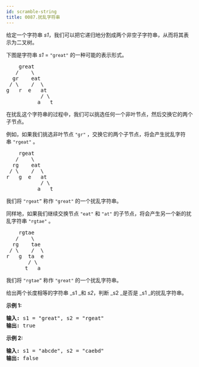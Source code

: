 ```yaml
---
id: scramble-string
title: 0087.扰乱字符串
---
```

给定一个字符串 _s1_，我们可以把它递归地分割成两个非空子字符串，从而将其表示为二叉树。

下图是字符串 _s1_ = <code>&#34;great&#34;</code> 的一种可能的表示形式。


<pre>    great<br/>   /    \<br/>  gr    eat<br/> / \    /  \<br/>g   r  e   at<br/>           / \<br/>          a   t<br/></pre>

在扰乱这个字符串的过程中，我们可以挑选任何一个非叶节点，然后交换它的两个子节点。

例如，如果我们挑选非叶节点 <code>&#34;gr&#34;</code> ，交换它的两个子节点，将会产生扰乱字符串 <code>&#34;rgeat&#34;</code> 。


<pre>    rgeat<br/>   /    \<br/>  rg    eat<br/> / \    /  \<br/>r   g  e   at<br/>           / \<br/>          a   t<br/></pre>

我们将 <code>&#34;rgeat”</code> 称作 <code>&#34;great&#34;</code> 的一个扰乱字符串。

同样地，如果我们继续交换节点 <code>&#34;eat&#34;</code> 和 <code>&#34;at&#34;</code> 的子节点，将会产生另一个新的扰乱字符串 <code>&#34;rgtae&#34;</code> 。


<pre>    rgtae<br/>   /    \<br/>  rg    tae<br/> / \    /  \<br/>r   g  ta  e<br/>       / \<br/>      t   a<br/></pre>

我们将 <code>&#34;rgtae”</code> 称作 <code>&#34;great&#34;</code> 的一个扰乱字符串。

给出两个长度相等的字符串 _s1 _和 _s2_，判断 _s2 _是否是 _s1 _的扰乱字符串。

**示例 1:**


<pre><strong>输入:</strong> s1 = &#34;great&#34;, s2 = &#34;rgeat&#34;<br/><strong>输出:</strong> true<br/></pre>

**示例 2:**


<pre><strong>输入:</strong> s1 = &#34;abcde&#34;, s2 = &#34;caebd&#34;<br/><strong>输出:</strong> false</pre>

